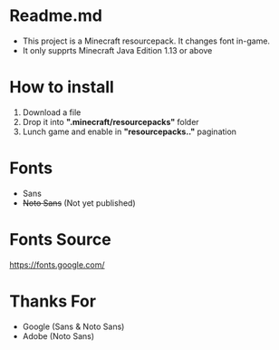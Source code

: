 # Readme.md
- This project is a Minecraft resourcepack. It changes font in-game.
- It only supprts Minecraft Java Edition 1.13 or above 

# How to install
1. Download a file
2. Drop it into **".minecraft/resourcepacks"** folder
3. Lunch game and enable in **"resourcepacks.."** pagination

# Fonts
- Sans
- ~~Noto Sans~~ (Not yet published)

# Fonts Source
<https://fonts.google.com/>

# Thanks For
- Google (Sans & Noto Sans)
- Adobe (Noto Sans)
